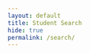 ```yaml
---
layout: default
title: Student Search
hide: true
permalink: /search/
---
```

<html lang="en">
<head>
    <meta charset="UTF-8">
    <meta name="viewport" content="width=device-width, initial-scale=1.0">
    <title>Student Selection</title>
    <!-- Remove or correct CSS link if needed -->
    <!-- <link rel="stylesheet" href="styles.css"> -->
    <style>
        body {
            font-family: Arial, sans-serif;
            margin: 20px;
        }

        h1, h2 {
            margin-bottom: 10px;
        }

        form {
            margin-bottom: 20px;
        }

        label {
            display: inline-block;
            width: 150px;
            margin-bottom: 5px;
        }

        input[type="text"], input[type="number"] {
            width: 300px;
            padding: 5px;
        }

        button {
            padding: 8px 15px;
            cursor: pointer;
        }
    </style>
</head>
<body>
    <h1>Student Selection</h1>
    <h2>Add New Student</h2>
    <form id="addStudentForm">
        <label for="name">Name:</label>
        <input type="text" id="name" name="name" required><br><br>
        <label for="subjects">Subjects Known (comma-separated):</label>
        <input type="text" id="subjects" name="subjects" required><br><br>
        <label for="location">Preferred Location:</label>
        <input type="text" id="location" name="location" required><br><br>
        <label for="internship">Internship Preferred:</label>
        <input type="checkbox" id="internship" name="internship"><br><br>
        <button type="submit">Add Student</button>
    </form>
    <h2>Find Most Relevant Student</h2>
    <form id="findStudentForm">
        <label for="newStudent">New Student Information:</label><br>
        <input type="text" id="newStudent" name="newStudent" placeholder="Enter name, subjects, location, internship preference"><br><br>
        <label for="k">Number of Neighbors (k):</label>
        <input type="number" id="k" name="k" min="1" value="1"><br><br>
        <button type="submit">Find Most Relevant Student</button>
    </form>
    <div id="result"></div>

    <script>
        document.getElementById('addStudentForm').addEventListener('submit', addStudent);
        document.getElementById('findStudentForm').addEventListener('submit', findMostRelevantStudent);

        function addStudent(event) {
            event.preventDefault();
            const formData = new FormData(event.target);
            const studentData = {
                name: formData.get('name'),
                subjectsKnown: formData.get('subjects').split(',').map(subject => subject.trim()),
                preferredLocation: formData.get('location'),
                internshipPreferred: formData.get('internship') === 'on'
            };
            fetch('http://localhost:8911/api/student/add', {
                method: 'POST',
                headers: {
                    'Content-Type': 'application/json',
                },
                body: JSON.stringify(studentData),
            })
            .then(response => response.text())
            .then(message => alert(message))
            .catch(error => console.error('Error:', error));
        }

        function findMostRelevantStudent(event) {
            event.preventDefault();
            const formData = new FormData(event.target);
            const newStudentInfo = formData.get('newStudent').split(',').map(info => info.trim());
            const newStudent = {
                name: newStudentInfo[0],
                subjectsKnown: newStudentInfo[1],
                preferredLocation: newStudentInfo[2],
                internshipPreferred: newStudentInfo[3] === 'true' || newStudentInfo[3] === '1' || newStudentInfo[3] === 'on'
            };
            const k = document.getElementById('k').value; // Get k value from input
            fetch(`http://localhost:8911/api/student/findMostRelevant?k=${k}`, {
                method: 'POST',
                headers: {
                    'Content-Type': 'application/json',
                },
                body: JSON.stringify(newStudent),
            })
            .then(response => response.json())
            .then(data => {
                document.getElementById('result').innerText = `Most relevant student: ${data.name}`;
            })
            .catch(error => console.error('Error:', error));
        }
    </script>
</body>
</html>
